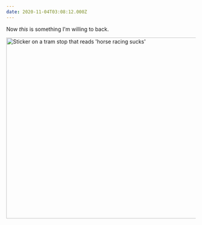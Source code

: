 ```yaml
---
date: 2020-11-04T03:08:12.000Z
---
```


Now _this_ is something I'm willing to back.

<img src="/img/notes/horse-racing-sucks.jpg" srcset="/img/notes/horse-racing-sucks@2x.jpg 2x" alt="Sticker on a tram stop that reads 'horse racing sucks'" width="640" height="480">
